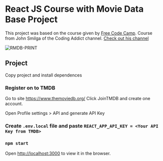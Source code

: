 # React JS Course with Movie Data Base Project

This project was based on the course given by [Free Code Camp](https://youtu.be/4UZrsTqkcW4).
Course from John Smilga of the Coding Addict channel. [Check out his channel](https://www.youtube.com/codingaddict)

![RMDB-PRINT](https://user-images.githubusercontent.com/68878437/129459938-4cf2e72b-fce1-4288-8689-f70ce9a204f1.png)

## Project

Copy project and install dependences

### Register on to TMDB

Go to site https://www.themoviedb.org/
Click JoinTMDB and create one account.

Open Profile settings > API and generate API Key

### Create `.env.local` file and paste `REACT_APP_API_KEY = <Your API Key from TMDB>`

### `npm start`

Open [http://localhost:3000](http://localhost:3000) to view it in the browser.

